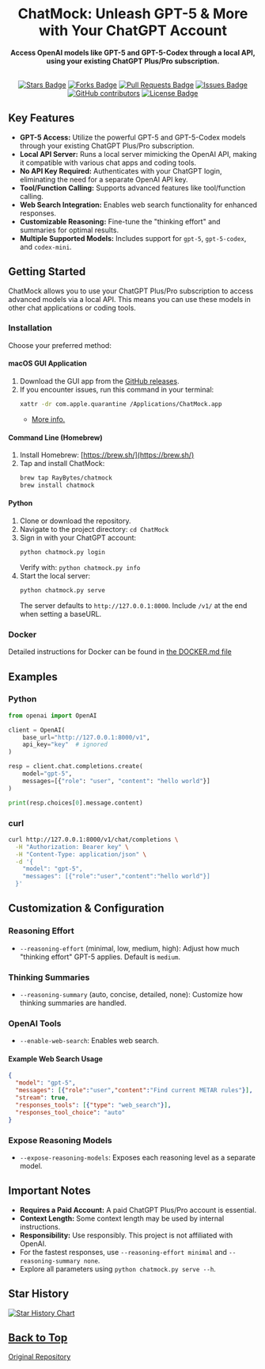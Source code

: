 <div align="center">
  <h1>ChatMock: Unleash GPT-5 & More with Your ChatGPT Account</h1>
  <p><b>Access OpenAI models like GPT-5 and GPT-5-Codex through a local API, using your existing ChatGPT Plus/Pro subscription.</b></p>
  <br>
  <div align="center">
    <a href="https://github.com/RayBytes/ChatMock/stargazers"><img src="https://img.shields.io/github/stars/RayBytes/ChatMock" alt="Stars Badge"/></a>
    <a href="https://github.com/RayBytes/ChatMock/network/members"><img src="https://img.shields.io/github/forks/RayBytes/ChatMock" alt="Forks Badge"/></a>
    <a href="https://github.com/RayBytes/ChatMock/pulls"><img src="https://img.shields.io/github/issues-pr/RayBytes/ChatMock" alt="Pull Requests Badge"/></a>
    <a href="https://github.com/RayBytes/ChatMock/issues"><img src="https://img.shields.io/github/issues/RayBytes/ChatMock" alt="Issues Badge"/></a>
    <a href="https://github.com/RayBytes/ChatMock/graphs/contributors"><img alt="GitHub contributors" src="https://img.shields.io/github/contributors/RayBytes/ChatMock?color=2b9348"></a>
    <a href="https://github.com/RayBytes/ChatMock/blob/master/LICENSE"><img src="https://img.shields.io/github/license/RayBytes/ChatMock?color=2b9348" alt="License Badge"/></a>
  </div>
</div>

## Key Features

*   **GPT-5 Access:** Utilize the powerful GPT-5 and GPT-5-Codex models through your existing ChatGPT Plus/Pro subscription.
*   **Local API Server:**  Runs a local server mimicking the OpenAI API, making it compatible with various chat apps and coding tools.
*   **No API Key Required:** Authenticates with your ChatGPT login, eliminating the need for a separate OpenAI API key.
*   **Tool/Function Calling:** Supports advanced features like tool/function calling.
*   **Web Search Integration:** Enables web search functionality for enhanced responses.
*   **Customizable Reasoning:** Fine-tune the "thinking effort" and summaries for optimal results.
*   **Multiple Supported Models:** Includes support for `gpt-5`, `gpt-5-codex`, and `codex-mini`.

## Getting Started

ChatMock allows you to use your ChatGPT Plus/Pro subscription to access advanced models via a local API. This means you can use these models in other chat applications or coding tools.

### Installation

Choose your preferred method:

#### macOS GUI Application

1.  Download the GUI app from the [GitHub releases](https://github.com/RayBytes/ChatMock/releases).
2.  If you encounter issues, run this command in your terminal:
    ```bash
    xattr -dr com.apple.quarantine /Applications/ChatMock.app
    ```
    *   [More info.](https://github.com/deskflow/deskflow/wiki/Running-on-macOS)

#### Command Line (Homebrew)

1.  Install Homebrew: [https://brew.sh/](https://brew.sh/)
2.  Tap and install ChatMock:
    ```bash
    brew tap RayBytes/chatmock
    brew install chatmock
    ```

#### Python

1.  Clone or download the repository.
2.  Navigate to the project directory: `cd ChatMock`
3.  Sign in with your ChatGPT account:
    ```bash
    python chatmock.py login
    ```
    Verify with: `python chatmock.py info`
4.  Start the local server:
    ```bash
    python chatmock.py serve
    ```
    The server defaults to `http://127.0.0.1:8000`. Include `/v1/` at the end when setting a baseURL.

### Docker

Detailed instructions for Docker can be found in [the DOCKER.md file](https://github.com/RayBytes/ChatMock/blob/main/DOCKER.md)

## Examples

### Python

```python
from openai import OpenAI

client = OpenAI(
    base_url="http://127.0.0.1:8000/v1",
    api_key="key"  # ignored
)

resp = client.chat.completions.create(
    model="gpt-5",
    messages=[{"role": "user", "content": "hello world"}]
)

print(resp.choices[0].message.content)
```

### curl

```bash
curl http://127.0.0.1:8000/v1/chat/completions \
  -H "Authorization: Bearer key" \
  -H "Content-Type: application/json" \
  -d '{
    "model": "gpt-5",
    "messages": [{"role":"user","content":"hello world"}]
  }'
```

## Customization & Configuration

### Reasoning Effort

*   `--reasoning-effort` (minimal, low, medium, high): Adjust how much "thinking effort" GPT-5 applies. Default is `medium`.

### Thinking Summaries

*   `--reasoning-summary` (auto, concise, detailed, none):  Customize how thinking summaries are handled.

### OpenAI Tools

*   `--enable-web-search`: Enables web search.

#### Example Web Search Usage

```json
{
  "model": "gpt-5",
  "messages": [{"role":"user","content":"Find current METAR rules"}],
  "stream": true,
  "responses_tools": [{"type": "web_search"}],
  "responses_tool_choice": "auto"
}
```

### Expose Reasoning Models

*   `--expose-reasoning-models`: Exposes each reasoning level as a separate model.

## Important Notes

*   **Requires a Paid Account:** A paid ChatGPT Plus/Pro account is essential.
*   **Context Length:**  Some context length may be used by internal instructions.
*   **Responsibility:** Use responsibly. This project is not affiliated with OpenAI.
*   For the fastest responses, use `--reasoning-effort minimal` and `--reasoning-summary none`.
*   Explore all parameters using `python chatmock.py serve --h`.

## Star History

[![Star History Chart](https://api.star-history.com/svg?repos=RayBytes/ChatMock&type=Timeline)](https://www.star-history.com/#RayBytes/ChatMock&Timeline)

[Back to Top](#ChatMock-Unleash-GPT-5-&-More-with-Your-ChatGPT-Account)
---
[Original Repository](https://github.com/RayBytes/ChatMock)
